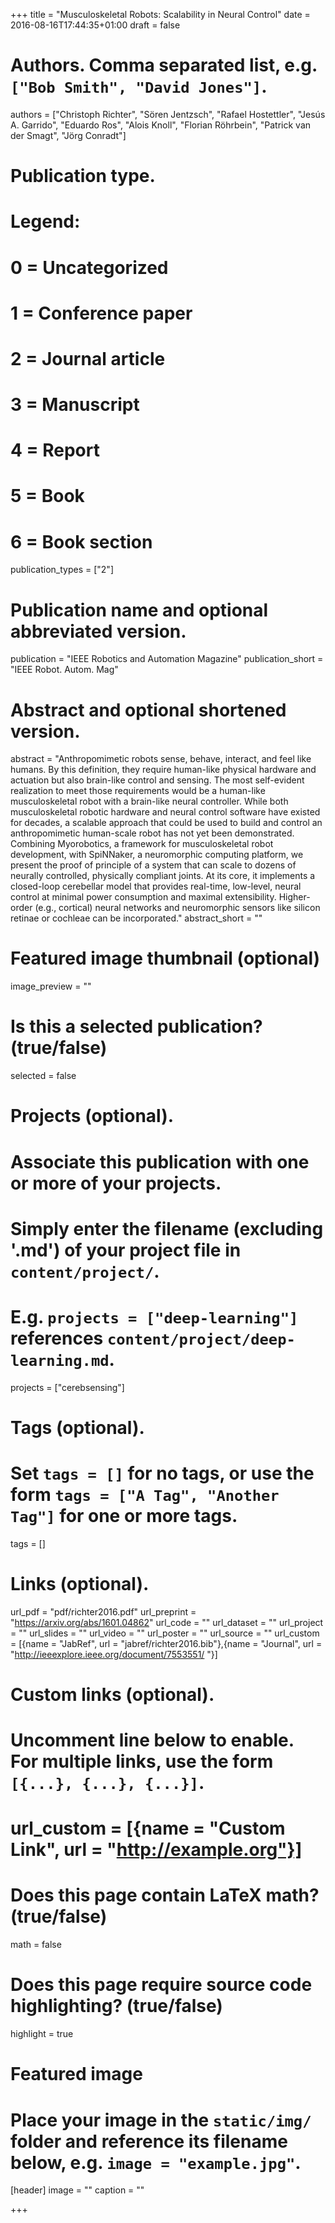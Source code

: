 +++
title = "Musculoskeletal Robots: Scalability in Neural Control"
date = 2016-08-16T17:44:35+01:00
draft = false

# Authors. Comma separated list, e.g. `["Bob Smith", "David Jones"]`.
authors = ["Christoph Richter", "Sören Jentzsch", "Rafael Hostettler", "Jesús A. Garrido", "Eduardo Ros", "Alois Knoll", "Florian Röhrbein", "Patrick van der Smagt", "Jörg Conradt"]

# Publication type.
# Legend:
# 0 = Uncategorized
# 1 = Conference paper
# 2 = Journal article
# 3 = Manuscript
# 4 = Report
# 5 = Book
# 6 = Book section
publication_types = ["2"]

# Publication name and optional abbreviated version.
publication = "IEEE Robotics and Automation Magazine"
publication_short = "IEEE Robot. Autom. Mag"

# Abstract and optional shortened version.
abstract = "Anthropomimetic robots sense, behave, interact, and feel like humans. By this definition, they require human-like physical hardware and actuation but also brain-like control and sensing. The most self-evident realization to meet those requirements would be a human-like musculoskeletal robot with a brain-like neural controller. While both musculoskeletal robotic hardware and neural control software have existed for decades, a scalable approach that could be used to build and control an anthropomimetic human-scale robot has not yet been demonstrated. Combining Myorobotics, a framework for musculoskeletal robot development, with SpiNNaker, a neuromorphic computing platform, we present the proof of principle of a system that can scale to dozens of neurally controlled, physically compliant joints. At its core, it implements a closed-loop cerebellar model that provides real-time, low-level, neural control at minimal power consumption and maximal extensibility. Higher-order (e.g., cortical) neural networks and neuromorphic sensors like silicon retinae or cochleae can be incorporated."
abstract_short = ""

# Featured image thumbnail (optional)
image_preview = ""

# Is this a selected publication? (true/false)
selected = false

# Projects (optional).
#   Associate this publication with one or more of your projects.
#   Simply enter the filename (excluding '.md') of your project file in `content/project/`.
#   E.g. `projects = ["deep-learning"]` references `content/project/deep-learning.md`.
projects = ["cerebsensing"]

# Tags (optional).
#   Set `tags = []` for no tags, or use the form `tags = ["A Tag", "Another Tag"]` for one or more tags.
tags = []

# Links (optional).
url_pdf = "pdf/richter2016.pdf"
url_preprint = "https://arxiv.org/abs/1601.04862"
url_code = ""
url_dataset = ""
url_project = ""
url_slides = ""
url_video = ""
url_poster = ""
url_source = ""
url_custom = [{name = "JabRef", url = "jabref/richter2016.bib"},{name = "Journal", url = "http://ieeexplore.ieee.org/document/7553551/ "}]

# Custom links (optional).
#   Uncomment line below to enable. For multiple links, use the form `[{...}, {...}, {...}]`.
# url_custom = [{name = "Custom Link", url = "http://example.org"}]

# Does this page contain LaTeX math? (true/false)
math = false

# Does this page require source code highlighting? (true/false)
highlight = true

# Featured image
# Place your image in the `static/img/` folder and reference its filename below, e.g. `image = "example.jpg"`.
[header]
image = ""
caption = ""

+++

